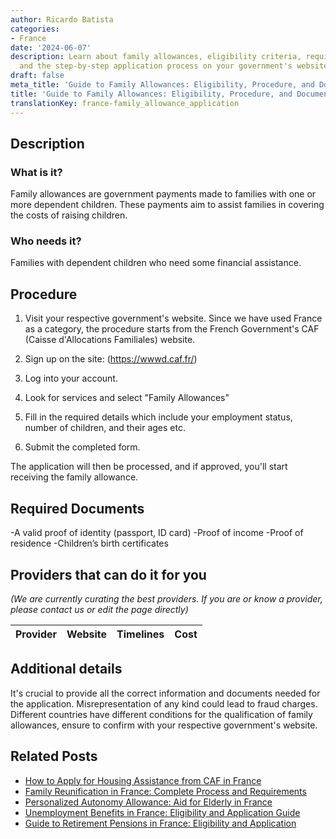 ```yaml
---
author: Ricardo Batista
categories:
- France
date: '2024-06-07'
description: Learn about family allowances, eligibility criteria, required documents,
  and the step-by-step application process on your government's website.
draft: false
meta_title: 'Guide to Family Allowances: Eligibility, Procedure, and Documents'
title: 'Guide to Family Allowances: Eligibility, Procedure, and Documents'
translationKey: france-family_allowance_application
---
```


## Description
### What is it?
Family allowances are government payments made to families with one or more dependent children. These payments aim to assist families in covering the costs of raising children.

### Who needs it?
Families with dependent children who need some financial assistance.

## Procedure
1. Visit your respective government's website. Since we have used France as a category, the procedure starts from the French Government's CAF (Caisse d'Allocations Familiales) website.
2. Sign up on the site: (https://wwwd.caf.fr/)

3. Log into your account. 

4. Look for services and select "Family Allowances" 

5. Fill in the required details which include your employment status, number of children, and their ages etc. 

6. Submit the completed form.

The application will then be processed, and if approved, you'll start receiving the family allowance.

## Required Documents
-A valid proof of identity (passport, ID card)
-Proof of income
-Proof of residence
-Children’s birth certificates

## Providers that can do it for you

_(We are currently curating the best providers. If you are or know a provider, please contact us or edit the page directly)_

| Provider        |     Website     |     Timelines    |       Cost      |
| :-------------: | :-------------: |  :-------------: | :-------------: |

## Additional details
It's crucial to provide all the correct information and documents needed for the application. Misrepresentation of any kind could lead to fraud charges. Different countries have different conditions for the qualification of family allowances, ensure to confirm with your respective government's website.



## Related Posts

- [How to Apply for Housing Assistance from CAF in France](https://tramitit.com/guides/france/housing_assistance_application/)
- [Family Reunification in France: Complete Process and Requirements](https://tramitit.com/guides/france/family_reunification_application/)
- [Personalized Autonomy Allowance: Aid for Elderly in France](https://tramitit.com/guides/france/application_for_personalized_autonomy_allowance_(apa)/)
- [Unemployment Benefits in France: Eligibility and Application Guide](https://tramitit.com/guides/france/unemployment_benefit_application/)
- [Guide to Retirement Pensions in France: Eligibility and Application](https://tramitit.com/guides/france/retirement_pension_application/)